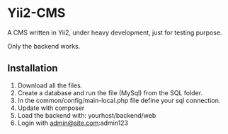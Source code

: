 Yii2-CMS
========

A CMS written in Yii2, under heavy development, just for testing purpose. 

Only the backend works. 

Installation
------------

1. Download all the files.
2. Create a database and run the file (MySql) from the SQL folder. 
3. In the common/config/main-local.php file define your sql connection.
4. Update with composer
5. Load the backend with: yourhost/backend/web
6. Login with admin@site.com:admin123